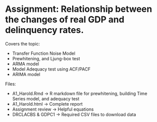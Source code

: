 # Assignment: Relationship between the changes of real GDP and delinquency rates.

Covers the topic:
- Transfer Function Noise Model
- Prewhitening, and Ljung-box test
- ARMA model
- Model Adequacy test using ACF/PACF
- ARIMA model

Files:
- A1_Harold.Rmd -> R markdown file for prewhitening, building Time Series model, and adequacy test
- A1_Harold.html -> Complete report
- Assignment review -> Helpful equations
- DRCLACBS & GDPC1 -> Required CSV files to download data
